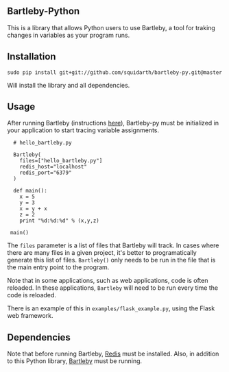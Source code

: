 ## Bartleby-Python

This is a library that allows Python users to use Bartleby, a tool for traking
changes in variables as your program runs.

## Installation

`sudo pip install git+git://github.com/squidarth/bartleby-py.git@master`

Will install the library and all dependencies.

## Usage

After running Bartleby (instructions [here](http://github.com/squidarth/bartleby)),
Bartleby-py must be initialized in your application to start tracing variable
assignments.

      # hello_bartleby.py

      Bartleby(
        files=["hello_bartleby.py"]
        redis_host="localhost"
        redis_port="6379"
      )

      def main():
        x = 5
        y = 3
        x = y + x
        z = 2
        print "%d:%d:%d" % (x,y,z)

     main()

The `files` parameter is a list of files that Bartleby will track. In cases
where there are many files in a given project, it's better to
programatically generate this list of files.  `Bartleby()` only needs to be
run in the file that is the main entry point to the program.

Note that in some applications, such as web applications, code is often reloaded.
In these applications, `Bartleby` will need to be run every time the code is
reloaded.

There is an example of this in `examples/flask_example.py`, using the Flask
web framework.

## Dependencies

Note that before running Bartleby, [Redis](http://redis.io) must be installed.
Also, in addition to this Python library, [Bartleby](http://github.com/squidarth/bartleby)
must be running.
